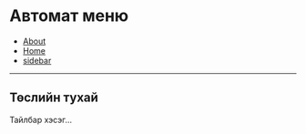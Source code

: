 # Автомат меню

- [About](my-docs/about.md)
- [Home](my-docs/home.md)
- [ sidebar](my-docs/_sidebar.md)

---
## Төслийн тухай
Тайлбар хэсэг...